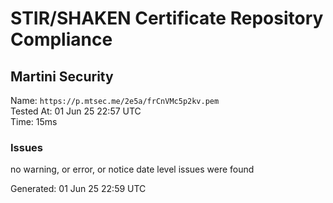 # STIR/SHAKEN Certificate Repository Compliance

## Martini Security

Name: `https://p.mtsec.me/2e5a/frCnVMc5p2kv.pem`\
Tested At: 01 Jun 25 22:57 UTC\
Time: 15ms

### Issues

no warning, or error, or notice date level issues were found

Generated: 01 Jun 25 22:59 UTC
